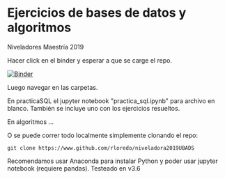 # Ejercicios de bases de datos y algoritmos
Niveladores Maestría 2019

Hacer click en el binder y esperar a que se carge el repo.

[![Binder](https://mybinder.org/badge_logo.svg)](https://mybinder.org/v2/gh/rloredo/practica_sql/master)

Luego navegar en las carpetas.

En practicaSQL el jupyter notebook "practica_sql.ipynb" para archivo en blanco.
También se incluye uno con los ejercicios resueltos.

En algoritmos ...

O se puede correr todo localmente simplemente clonando el repo:

`git clone https://www.github.com/rloredo/niveladora2019UBADS`

Recomendamos usar Anaconda para instalar Python y poder usar jupyter notebook (requiere pandas). Testeado en v3.6

